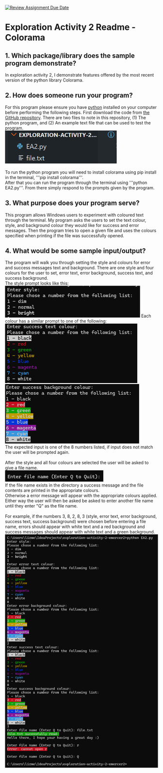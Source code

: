 [![Review Assignment Due Date](https://classroom.github.com/assets/deadline-readme-button-24ddc0f5d75046c5622901739e7c5dd533143b0c8e959d652212380cedb1ea36.svg)](https://classroom.github.com/a/RPDAFNpj)
# Exploration Activity 2 Readme - Colorama

## 1. Which package/library does the sample program demonstrate?
In exploration activity 2, I demonstrate features offered by the most recent version of the python library Colorama.

## 2. How does someone run your program?
For this program please ensure you have [python](https://www.python.org/downloads/) installed on your computer before performing the following steps. 
First download the code from [the GitHub repository](https://github.com/CS2613-WI24-FR01B/exploration-activity-2-emercer2).
There are two files to note in this repository, (1) The python program, and (2) An example text file that can be used to test the program. <br>![Image of EA2.py python program, and file.txt example file in code editor](filesInEditor.png)<br>
<br>To run the python program you will need to install colorama using pip install in the terminal, '''pip install colorama'''. 
<br>After that you can run the program through the terminal using '''python EA2.py'''. From there simply respond to the prompts given by the program.

## 3. What purpose does your program serve?
This program allows Windows users to experiment with coloured text through the terminal. My program asks the users to set the text colour, style, and background colour they would like for success and error messages. Then the program tries to open a given file and uses the colours specified when printing if the file was successfully opened.

## 4. What would be some sample input/output?
The program will walk you through setting the style and colours for error and success messages text and background. There are one style and four colours for the user to set, error text, error background, success text, and success background.<br>
The style prompt looks like this:<br>
![Image of background style selection screen](styleChoice.png)
Each colour has a similar prompt to one of the following:<br>
![Image of text colour selection screen for success message](textColorChoice.png)![Image of background colour selection screen for success message](BackColorChoice.png)<br>
The expected input is one of the 8 numbers listed, if input does not match the user will be prompted again.<br><br>
After the style and all four colours are selected the user will be asked to give a file name.<br>
![Image of program requesting a file name from user](requestFileName.png)<br>
If the file name exists in the directory a success message and the file contents are printed in the appropriate colours.<br>
Otherwise a error message will appear with the appropriate colours applied.<br>
Either way the user will then be asked be asked to enter another file name until they enter "Q" as the file name.<br><br>
For example, if the numbers 3, 8, 2, 8, 3 (style, error text, error background, success text, success background) were chosen before entering a file name, errors should appear with white text and a red background and success messages should appear with white text and a green background.<br>
![Image of test case discussed](example.png)